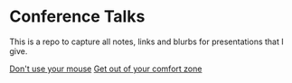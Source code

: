 # Conference Talks

This is a repo to capture all notes, links and blurbs for presentations that I give.

[Don't use your mouse](https://github.com/mcMickJuice/conference-talks/blob/main/dont-use-your-mouse)
[Get out of your comfort zone](https://github.com/mcMickJuice/conference-talks/tree/main/get-out-of-your-comfort-zone)

